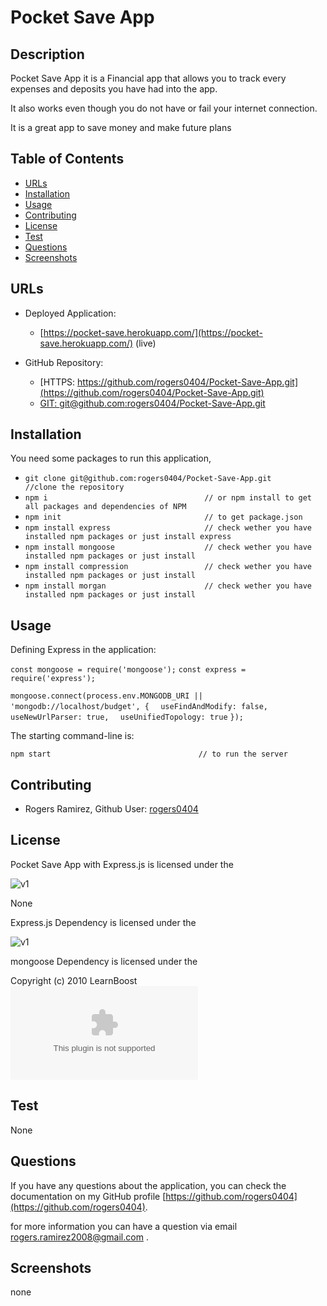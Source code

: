 # Pocket Save App

## Description 

Pocket Save App it is a Financial app that allows you to track every expenses and deposits you have had into the app.

It also works even though you do not have or fail your internet connection. 

It is a great app to save money and make future plans 


## Table of Contents

* [URLs](#urls)
* [Installation](#installation)
* [Usage](#usage)
* [Contributing](#Contributing)
* [License](#license)
* [Test](#Test)
* [Questions](#questions)
* [Screenshots](#screenshots)


## URLs

* Deployed Application: 
    - [https://pocket-save.herokuapp.com/](https://pocket-save.herokuapp.com/) (live)

* GitHub Repository:
    - [HTTPS: https://github.com/rogers0404/Pocket-Save-App.git](https://github.com/rogers0404/Pocket-Save-App.git)
    - [GIT: git@github.com:rogers0404/Pocket-Save-App.git](git@github.com:rogers0404/Pocket-Save-App.git)


## Installation

You need some packages to run this application, 

- `git clone git@github.com:rogers0404/Pocket-Save-App.git        //clone the repository`
- `npm i                                   // or npm install to get all packages and dependencies of NPM`
- `npm init                                // to get package.json`
- `npm install express                     // check wether you have installed npm packages or just install express`
- `npm install mongoose                    // check wether you have installed npm packages or just install`
- `npm install compression                 // check wether you have installed npm packages or just install`
- `npm install morgan                      // check wether you have installed npm packages or just install`

## Usage 

Defining Express in the application:

`const mongoose = require('mongoose');`
`const express = require('express');`

`mongoose.connect(process.env.MONGODB_URI || 'mongodb://localhost/budget', {`
`  useFindAndModify: false,`
`  useNewUrlParser: true,`
`  useUnifiedTopology: true`
`});`

The starting command-line is:

`npm start                                 // to run the server`

## Contributing

* Rogers Ramirez, Github User: [rogers0404](http://github.com/rogers0404)


## License

Pocket Save App with Express.js is licensed under the

![v1](https://img.shields.io/static/v1?label=License&message=None&color=inactive&&style=plastic)

None

Express.js Dependency is licensed under the

![v1](https://img.shields.io/static/v1?label=License&message=MIT&color=green&&style=plastic)

mongoose Dependency is licensed under the

Copyright (c) 2010 LearnBoost ![dev@learnboost.com](dev@learnboost.com)

## Test

None

## Questions

If you have any questions about the application, you can check the documentation on my GitHub profile [https://github.com/rogers0404](https://github.com/rogers0404).

for more information you can have a question via email [rogers.ramirez2008@gmail.com](rogers.ramirez2008@gmail.com)  .


## Screenshots

none